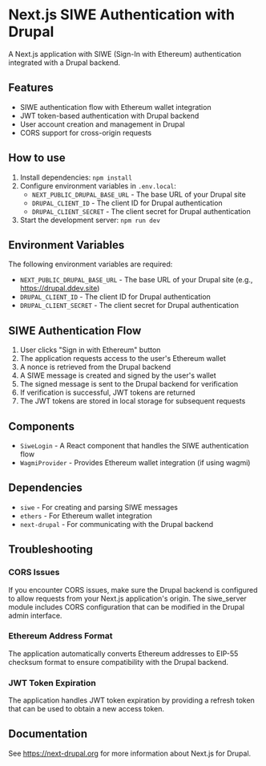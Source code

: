 # Next.js SIWE Authentication with Drupal

A Next.js application with SIWE (Sign-In with Ethereum) authentication integrated with a Drupal backend.

## Features

- SIWE authentication flow with Ethereum wallet integration
- JWT token-based authentication with Drupal backend
- User account creation and management in Drupal
- CORS support for cross-origin requests

## How to use

1. Install dependencies: `npm install`
2. Configure environment variables in `.env.local`:
   - `NEXT_PUBLIC_DRUPAL_BASE_URL` - The base URL of your Drupal site
   - `DRUPAL_CLIENT_ID` - The client ID for Drupal authentication
   - `DRUPAL_CLIENT_SECRET` - The client secret for Drupal authentication
3. Start the development server: `npm run dev`

## Environment Variables

The following environment variables are required:

- `NEXT_PUBLIC_DRUPAL_BASE_URL` - The base URL of your Drupal site (e.g., https://drupal.ddev.site)
- `DRUPAL_CLIENT_ID` - The client ID for Drupal authentication
- `DRUPAL_CLIENT_SECRET` - The client secret for Drupal authentication

## SIWE Authentication Flow

1. User clicks "Sign in with Ethereum" button
2. The application requests access to the user's Ethereum wallet
3. A nonce is retrieved from the Drupal backend
4. A SIWE message is created and signed by the user's wallet
5. The signed message is sent to the Drupal backend for verification
6. If verification is successful, JWT tokens are returned
7. The JWT tokens are stored in local storage for subsequent requests

## Components

- `SiweLogin` - A React component that handles the SIWE authentication flow
- `WagmiProvider` - Provides Ethereum wallet integration (if using wagmi)

## Dependencies

- `siwe` - For creating and parsing SIWE messages
- `ethers` - For Ethereum wallet integration
- `next-drupal` - For communicating with the Drupal backend

## Troubleshooting

### CORS Issues

If you encounter CORS issues, make sure the Drupal backend is configured to allow requests from your Next.js application's origin. The siwe_server module includes CORS configuration that can be modified in the Drupal admin interface.

### Ethereum Address Format

The application automatically converts Ethereum addresses to EIP-55 checksum format to ensure compatibility with the Drupal backend.

### JWT Token Expiration

The application handles JWT token expiration by providing a refresh token that can be used to obtain a new access token.

## Documentation

See https://next-drupal.org for more information about Next.js for Drupal.